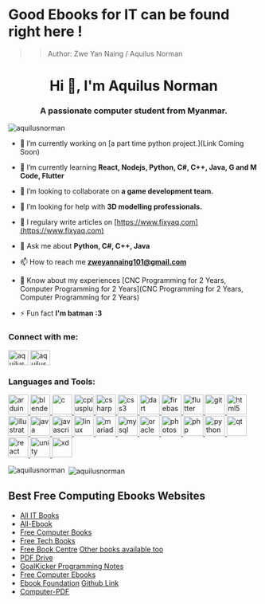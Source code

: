 # Good Ebooks for IT can be found right here !
>> Author: Zwe Yan Naing / Aquilus Norman
<h1 align="center">Hi 👋, I'm Aquilus Norman</h1>
<h3 align="center">A passionate computer student from Myanmar.</h3>

<p align="left"> <img src="https://komarev.com/ghpvc/?username=aquilusnorman&label=Profile%20views&color=0e75b6&style=flat" alt="aquilusnorman" /> </p>

- 🔭 I’m currently working on [a part time python project.](Link Coming Soon)

- 🌱 I’m currently learning **React, Nodejs, Python, C#, C++, Java, G and M Code, Flutter**

- 👯 I’m looking to collaborate on **a game development team.**

- 🤝 I’m looking for help with **3D modelling professionals.**

- 📝 I regulary write articles on [https://www.fixyaq.com](https://www.fixyaq.com)

- 💬 Ask me about **Python, C#, C++, Java**

- 📫 How to reach me **zweyannaing101@gmail.com**

- 📄 Know about my experiences [CNC Programming for 2 Years, Computer Programming for 2 Years](CNC Programming for 2 Years, Computer Programming for 2 Years)

- ⚡ Fun fact **I'm batman :3**

<h3 align="left">Connect with me:</h3>
<p align="left">
<a href="https://dev.to/aquilusnorman" target="blank"><img align="center" src="https://cdn.jsdelivr.net/npm/simple-icons@3.0.1/icons/dev-dot-to.svg" alt="aquilusnorman" height="30" width="40" /></a>
<a href="https://fb.com/aquilus norman" target="blank"><img align="center" src="https://cdn.jsdelivr.net/npm/simple-icons@3.0.1/icons/facebook.svg" alt="aquilus norman" height="30" width="40" /></a>
</p>

<h3 align="left">Languages and Tools:</h3>
<p align="left"> <a href="https://www.arduino.cc/" target="_blank"> <img src="https://cdn.worldvectorlogo.com/logos/arduino-1.svg" alt="arduino" width="40" height="40"/> </a> <a href="https://www.blender.org/" target="_blank"> <img src="https://download.blender.org/branding/community/blender_community_badge_white.svg" alt="blender" width="40" height="40"/> </a> <a href="https://www.cprogramming.com/" target="_blank"> <img src="https://devicons.github.io/devicon/devicon.git/icons/c/c-original.svg" alt="c" width="40" height="40"/> </a> <a href="https://www.w3schools.com/cpp/" target="_blank"> <img src="https://devicons.github.io/devicon/devicon.git/icons/cplusplus/cplusplus-original.svg" alt="cplusplus" width="40" height="40"/> </a> <a href="https://www.w3schools.com/cs/" target="_blank"> <img src="https://devicons.github.io/devicon/devicon.git/icons/csharp/csharp-original.svg" alt="csharp" width="40" height="40"/> </a> <a href="https://www.w3schools.com/css/" target="_blank"> <img src="https://devicons.github.io/devicon/devicon.git/icons/css3/css3-original-wordmark.svg" alt="css3" width="40" height="40"/> </a> <a href="https://dart.dev" target="_blank"> <img src="https://www.vectorlogo.zone/logos/dartlang/dartlang-icon.svg" alt="dart" width="40" height="40"/> </a> <a href="https://firebase.google.com/" target="_blank"> <img src="https://www.vectorlogo.zone/logos/firebase/firebase-icon.svg" alt="firebase" width="40" height="40"/> </a> <a href="https://flutter.dev" target="_blank"> <img src="https://www.vectorlogo.zone/logos/flutterio/flutterio-icon.svg" alt="flutter" width="40" height="40"/> </a> <a href="https://git-scm.com/" target="_blank"> <img src="https://www.vectorlogo.zone/logos/git-scm/git-scm-icon.svg" alt="git" width="40" height="40"/> </a> <a href="https://www.w3.org/html/" target="_blank"> <img src="https://devicons.github.io/devicon/devicon.git/icons/html5/html5-original-wordmark.svg" alt="html5" width="40" height="40"/> </a> <a href="https://www.adobe.com/in/products/illustrator.html" target="_blank"> <img src="https://www.vectorlogo.zone/logos/adobe_illustrator/adobe_illustrator-icon.svg" alt="illustrator" width="40" height="40"/> </a> <a href="https://www.java.com" target="_blank"> <img src="https://devicons.github.io/devicon/devicon.git/icons/java/java-original-wordmark.svg" alt="java" width="40" height="40"/> </a> <a href="https://developer.mozilla.org/en-US/docs/Web/JavaScript" target="_blank"> <img src="https://devicons.github.io/devicon/devicon.git/icons/javascript/javascript-original.svg" alt="javascript" width="40" height="40"/> </a> <a href="https://www.linux.org/" target="_blank"> <img src="https://devicons.github.io/devicon/devicon.git/icons/linux/linux-original.svg" alt="linux" width="40" height="40"/> </a> <a href="https://mariadb.org/" target="_blank"> <img src="https://www.vectorlogo.zone/logos/mariadb/mariadb-icon.svg" alt="mariadb" width="40" height="40"/> </a> <a href="https://www.mysql.com/" target="_blank"> <img src="https://devicons.github.io/devicon/devicon.git/icons/mysql/mysql-original-wordmark.svg" alt="mysql" width="40" height="40"/> </a> <a href="https://www.oracle.com/" target="_blank"> <img src="https://devicons.github.io/devicon/devicon.git/icons/oracle/oracle-original.svg" alt="oracle" width="40" height="40"/> </a> <a href="https://www.photoshop.com/en" target="_blank"> <img src="https://devicons.github.io/devicon/devicon.git/icons/photoshop/photoshop-plain.svg" alt="photoshop" width="40" height="40"/> </a> <a href="https://www.php.net" target="_blank"> <img src="https://devicons.github.io/devicon/devicon.git/icons/php/php-original.svg" alt="php" width="40" height="40"/> </a> <a href="https://www.python.org" target="_blank"> <img src="https://devicons.github.io/devicon/devicon.git/icons/python/python-original.svg" alt="python" width="40" height="40"/> </a> <a href="https://www.qt.io/" target="_blank"> <img src="https://upload.wikimedia.org/wikipedia/commons/0/0b/Qt_logo_2016.svg" alt="qt" width="40" height="40"/> </a> <a href="https://reactjs.org/" target="_blank"> <img src="https://devicons.github.io/devicon/devicon.git/icons/react/react-original-wordmark.svg" alt="react" width="40" height="40"/> </a> <a href="https://unity.com/" target="_blank"> <img src="https://www.vectorlogo.zone/logos/unity3d/unity3d-icon.svg" alt="unity" width="40" height="40"/> </a> <a href="https://www.adobe.com/products/xd.html" target="_blank"> <img src="https://cdn.worldvectorlogo.com/logos/adobe-xd.svg" alt="xd" width="40" height="40"/> </a> </p>

<p><img align="left" src="https://github-readme-stats.vercel.app/api/top-langs?username=aquilusnorman&show_icons=true&locale=en&layout=compact" alt="aquilusnorman" /></p>

<p>&nbsp;<img align="center" src="https://github-readme-stats.vercel.app/api?username=aquilusnorman&show_icons=true&locale=en" alt="aquilusnorman" /></p>



## Best Free Computing Ebooks Websites
- [All IT Books](https://allitbooks.net/)
- [All-Ebook](https://all-ebook.info/)
- [Free Computer Books](https://freecomputerbooks.com/)
- [Free Tech Books](https://www.freetechbooks.com/)
- [Free Book Centre](http://www.freebookcentre.net/) <ins>Other books available too</ins>
- [PDF Drive](https://www.pdfdrive.com/computer-books.html)
- [GoalKicker Programming Notes](https://books.goalkicker.com/)
- [Free Computer Ebooks](https://freepdf-books.com/tag/free-computer-ebooks/)
- [Ebook Foundation](https://github.com/EbookFoundation/free-programming-books/blob/master/free-programming-books.md) <ins>Github Link</ins>
- [Computer-PDF](https://www.computer-pdf.com/)
